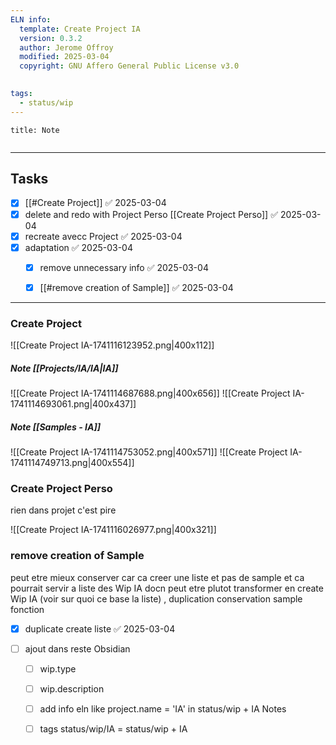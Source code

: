 ```yaml
---
ELN info:
  template: Create Project IA
  version: 0.3.2
  author: Jerome Offroy
  modified: 2025-03-04
  copyright: GNU Affero General Public License v3.0
  

tags:
  - status/wip
---
```



````ad-note
title: Note
 

````

---
 
## Tasks 
- [x] [[#Create Project]] ✅ 2025-03-04
- [x] delete and redo with  Project Perso [[Create Project Perso]] ✅ 2025-03-04
- [x] recreate avecc Project ✅ 2025-03-04
- [x] adaptation ✅ 2025-03-04
	- [x] remove unnecessary info ✅ 2025-03-04
	- [x] [[#remove  creation of Sample]] ✅ 2025-03-04


---
### Create Project

![[Create Project IA-1741116123952.png|400x112]]


##### Note [[Projects/IA/IA|IA]]
 
 
![[Create Project IA-1741114687688.png|400x656]]
![[Create Project IA-1741114693061.png|400x437]]
 
##### Note  [[Samples - IA]]



![[Create Project IA-1741114753052.png|400x571]]
![[Create Project IA-1741114749713.png|400x554]]


 

### Create Project Perso
rien dans projet c'est pire 

![[Create Project IA-1741116026977.png|400x321]]

### remove  creation of Sample
peut etre mieux conserver car ca creer une liste et pas de sample et ca pourrait servir a liste des Wip IA 
docn peut etre plutot transformer en create Wip IA (voir sur quoi ce base la liste) , duplication conservation sample fonction 
- [x] duplicate create liste ✅ 2025-03-04


- [ ] ajout dans reste Obsidian 
	- [ ] wip.type
	- [ ] wip.description
	- [ ] add info eln like project.name = 'IA'  in status/wip + IA Notes
	- [ ] tags status/wip/IA  = status/wip + IA


